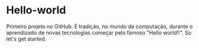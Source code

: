 # Hello-world
Primeiro projeto no GitHub. É tradição, no mundo da computação, durante o aprendizado de novas tecnologias começar pelo famoso "Hello world!!". So let's get started.
